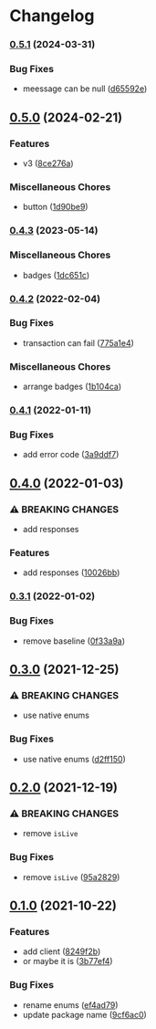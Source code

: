 # Changelog

### [0.5.1](https://www.github.com/brokeyourbike/access-bank-api-client-php/compare/v0.5.0...v0.5.1) (2024-03-31)


### Bug Fixes

* meessage can be null ([d65592e](https://www.github.com/brokeyourbike/access-bank-api-client-php/commit/d65592ecd15fe014badd5f02a9fbcf464d6ca770))

## [0.5.0](https://www.github.com/brokeyourbike/access-bank-api-client-php/compare/v0.4.3...v0.5.0) (2024-02-21)


### Features

* v3 ([8ce276a](https://www.github.com/brokeyourbike/access-bank-api-client-php/commit/8ce276a0e89bd8f67963b0d502ef9fc7fa7bbf3c))


### Miscellaneous Chores

* button ([1d90be9](https://www.github.com/brokeyourbike/access-bank-api-client-php/commit/1d90be9ca4639ae4e1691fb40f0c453325d08ff0))

### [0.4.3](https://www.github.com/brokeyourbike/access-bank-api-client-php/compare/v0.4.2...v0.4.3) (2023-05-14)


### Miscellaneous Chores

* badges ([1dc651c](https://www.github.com/brokeyourbike/access-bank-api-client-php/commit/1dc651c24a32b992311b9969064af5fc064fcc73))

### [0.4.2](https://www.github.com/brokeyourbike/access-bank-api-client-php/compare/v0.4.1...v0.4.2) (2022-02-04)


### Bug Fixes

* transaction can fail ([775a1e4](https://www.github.com/brokeyourbike/access-bank-api-client-php/commit/775a1e43523817f9f48a46fefb92386df637a173))


### Miscellaneous Chores

* arrange badges ([1b104ca](https://www.github.com/brokeyourbike/access-bank-api-client-php/commit/1b104caa86834346f342989d03fb8926ba3bb10f))

### [0.4.1](https://www.github.com/brokeyourbike/access-bank-api-client-php/compare/v0.4.0...v0.4.1) (2022-01-11)


### Bug Fixes

* add error code ([3a9ddf7](https://www.github.com/brokeyourbike/access-bank-api-client-php/commit/3a9ddf777ba5dafd5e9e67775b26d1f1d1b45c7a))

## [0.4.0](https://www.github.com/brokeyourbike/access-bank-api-client-php/compare/v0.3.1...v0.4.0) (2022-01-03)


### ⚠ BREAKING CHANGES

* add responses

### Features

* add responses ([10026bb](https://www.github.com/brokeyourbike/access-bank-api-client-php/commit/10026bb09328d408cd19734abdce1c6537355369))

### [0.3.1](https://www.github.com/brokeyourbike/access-bank-api-client-php/compare/v0.3.0...v0.3.1) (2022-01-02)


### Bug Fixes

* remove baseline ([0f33a9a](https://www.github.com/brokeyourbike/access-bank-api-client-php/commit/0f33a9a1ffd29e4ef35ebbd2c68a96f22586f6d5))

## [0.3.0](https://www.github.com/brokeyourbike/access-bank-api-client-php/compare/v0.2.0...v0.3.0) (2021-12-25)


### ⚠ BREAKING CHANGES

* use native enums

### Bug Fixes

* use native enums ([d2ff150](https://www.github.com/brokeyourbike/access-bank-api-client-php/commit/d2ff1501231cf784928dd654e46e8210f06165b1))

## [0.2.0](https://www.github.com/brokeyourbike/access-bank-api-client-php/compare/v0.1.0...v0.2.0) (2021-12-19)


### ⚠ BREAKING CHANGES

* remove `isLive`

### Bug Fixes

* remove `isLive` ([95a2829](https://www.github.com/brokeyourbike/access-bank-api-client-php/commit/95a2829a4a5d79ab3dfaf376af0cd249e547b861))

## [0.1.0](https://www.github.com/brokeyourbike/access-bank-api-client-php/compare/v0.0.2...v0.1.0) (2021-10-22)


### Features

* add client ([8249f2b](https://www.github.com/brokeyourbike/access-bank-api-client-php/commit/8249f2b9b8bd1dffbce3bb29293b265cbb9ea998))
* or maybe it is ([3b77ef4](https://www.github.com/brokeyourbike/access-bank-api-client-php/commit/3b77ef491331503377a660fdb024b62278909008))


### Bug Fixes

* rename enums ([ef4ad79](https://www.github.com/brokeyourbike/access-bank-api-client-php/commit/ef4ad798576ddb3b9265d893919725ff5bc177c6))
* update package name ([9cf6ac0](https://www.github.com/brokeyourbike/access-bank-api-client-php/commit/9cf6ac0f8cc484e120ba2d8fb99ecd5591df20e2))
